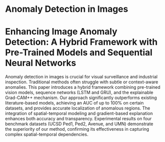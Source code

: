 # Anomaly Detection in Images
# Enhancing Image Anomaly Detection: A Hybrid Framework with Pre-Trained Models and Sequential Neural Networks
Anomaly detection in images is crucial for visual surveillance and industrial inspection. 
Traditional methods often struggle with subtle or context-aware anomalies.
This paper introduces a hybrid framework combining pre-trained vision models, sequence networks (LSTM and GRU), and the explainable Grad-CAM++ mechanism. 
Our approach significantly outperforms existing literature-based models, achieving an AUC of up to 100% on certain datasets, and provides accurate localization of anomalous regions. 
The integration of spatial-temporal modeling and gradient-based explanation enhances both accuracy and transparency.
Experimental results on four benchmark datasets (UCSD Ped1, Ped2, Avenue, and UMN) demonstrate the superiority of our method, confirming its effectiveness in capturing complex spatial-temporal dependencies.

